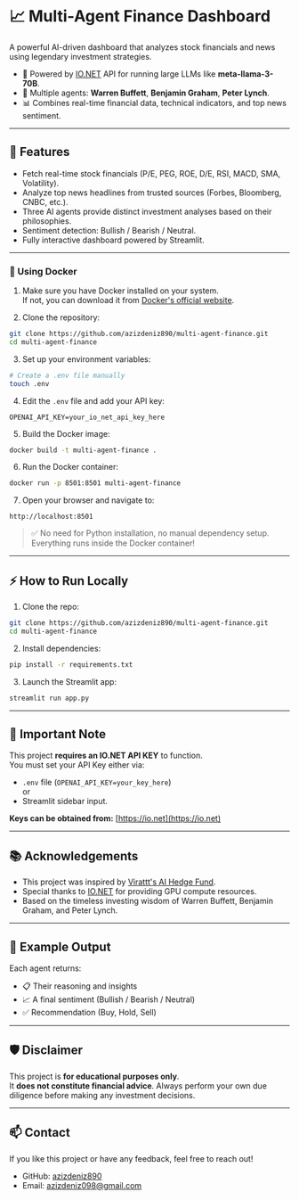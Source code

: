 # 📈 Multi-Agent Finance Dashboard

A powerful AI-driven dashboard that analyzes stock financials and news using legendary investment strategies.

- 🧠 Powered by [IO.NET](https://io.net/) API for running large LLMs like **meta-llama-3-70B**.
- 🤖 Multiple agents: **Warren Buffett**, **Benjamin Graham**, **Peter Lynch**.
- 📊 Combines real-time financial data, technical indicators, and top news sentiment.

---

## 🚀 Features

- Fetch real-time stock financials (P/E, PEG, ROE, D/E, RSI, MACD, SMA, Volatility).
- Analyze top news headlines from trusted sources (Forbes, Bloomberg, CNBC, etc.).
- Three AI agents provide distinct investment analyses based on their philosophies.
- Sentiment detection: Bullish / Bearish / Neutral.
- Fully interactive dashboard powered by Streamlit.

---

### 🐳 Using Docker

1. Make sure you have Docker installed on your system.  
If not, you can download it from [Docker's official website](https://www.docker.com/get-started).

2. Clone the repository:

```bash
git clone https://github.com/azizdeniz890/multi-agent-finance.git
cd multi-agent-finance
```

3. Set up your environment variables:

```bash
# Create a .env file manually
touch .env
```

4. Edit the `.env` file and add your API key:

```dotenv
OPENAI_API_KEY=your_io_net_api_key_here
```

5. Build the Docker image:

```bash
docker build -t multi-agent-finance .
```

6. Run the Docker container:

```bash
docker run -p 8501:8501 multi-agent-finance
```

7. Open your browser and navigate to:

```
http://localhost:8501
```

> ✅ No need for Python installation, no manual dependency setup. Everything runs inside the Docker container!

---

## ⚡ How to Run Locally

1. Clone the repo:

```bash
git clone https://github.com/azizdeniz890/multi-agent-finance.git
cd multi-agent-finance
```

2. Install dependencies:

```bash
pip install -r requirements.txt
```

3. Launch the Streamlit app:

```bash
streamlit run app.py
```

---

## 🔑 Important Note

This project **requires an IO.NET API KEY** to function.  
You must set your API Key either via:

- `.env` file (`OPENAI_API_KEY=your_key_here`)  
or  
- Streamlit sidebar input.

**Keys can be obtained from:** [https://io.net](https://io.net)

---

## 📚 Acknowledgements

- This project was inspired by [Virattt's AI Hedge Fund](https://github.com/virattt/ai-hedge-fund).
- Special thanks to [IO.NET](https://io.net/) for providing GPU compute resources.
- Based on the timeless investing wisdom of Warren Buffett, Benjamin Graham, and Peter Lynch.
---

## 💬 Example Output

Each agent returns:

- 📋 Their reasoning and insights
- 📈 A final sentiment (Bullish / Bearish / Neutral)
- ✅ Recommendation (Buy, Hold, Sell)

---

## 🛡️ Disclaimer

This project is **for educational purposes only**.  
It **does not constitute financial advice**. Always perform your own due diligence before making any investment decisions.

---

## 📫 Contact

If you like this project or have any feedback, feel free to reach out!

- GitHub: [azizdeniz890](https://github.com/azizdeniz890)
- Email: azizdeniz098@gmail.com
